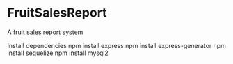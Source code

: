 # FruitSalesReport
A fruit sales report system 

Install dependencies
npm install express
npm install express-generator
npm install sequelize
npm install mysql2